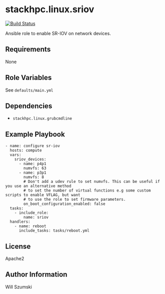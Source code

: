 stackhpc.linux.sriov
==============

[![Build Status](https://travis-ci.com/stackhpc/ansible-role-sriov.svg?branch=master)](https://travis-ci.com/stackhpc/ansible-role-sriov)

Ansible role to enable SR-IOV on network devices.

Requirements
------------
None

Role Variables
--------------

See `defaults/main.yml`

Dependencies
------------

- `stackhpc.linux.grubcmdline`

Example Playbook
----------------

```
- name: configure sr-iov
  hosts: compute
  vars:
    sriov_devices:
      - name: p4p1
        numvfs: 63
      - name: p3p1
        numvfs: 8
        # Don't add a udev rule to set numvfs. This can be useful if you use an alternative method
        # to set the number of virtual functions e.g some custom scripts to enable VFLAG, but want
        # to use the role to set firmware parameters.
        on_boot_configuration_enabled: false
  tasks:
    - include_role:
        name: sriov
  handlers:
    - name: reboot
      include_tasks: tasks/reboot.yml
```

License
-------

Apache2

Author Information
------------------

Will Szumski

